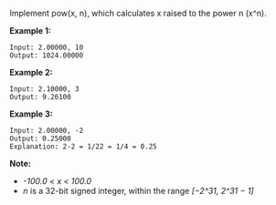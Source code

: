 Implement pow(x, n), which calculates x raised to the power n (x^n).

**Example 1:**
```
Input: 2.00000, 10
Output: 1024.00000
```
**Example 2:**
```
Input: 2.10000, 3
Output: 9.26100
```
**Example 3:**
```
Input: 2.00000, -2
Output: 0.25000
Explanation: 2-2 = 1/22 = 1/4 = 0.25
```
**Note:**
* *-100.0 < x < 100.0*
* *n* is a 32-bit signed integer, within the range *[−2^31, 2^31 − 1]*